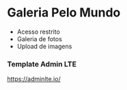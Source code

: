 # Galeria Pelo Mundo

- Acesso restrito
- Galeria de fotos 
- Upload de imagens

### Template Admin LTE
https://adminlte.io/
